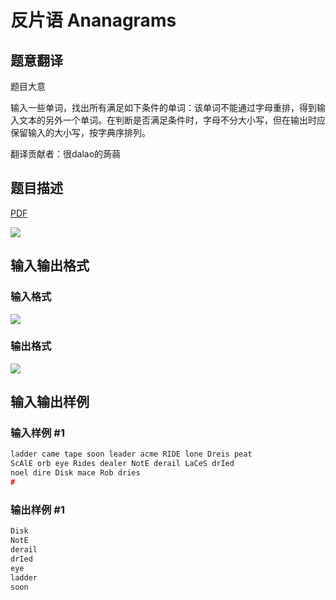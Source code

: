 # 反片语 Ananagrams

## 题意翻译

题目大意

输入一些单词，找出所有满足如下条件的单词：该单词不能通过字母重排，得到输入文本的另外一个单词。在判断是否满足条件时，字母不分大小写，但在输出时应保留输入的大小写，按字典序排列。

翻译贡献者：很dalao的蒟蒻

## 题目描述

[problemUrl]: https://uva.onlinejudge.org/index.php?option=com_onlinejudge&Itemid=8&category=3&page=show_problem&problem=92

[PDF](https://uva.onlinejudge.org/external/1/p156.pdf)

![](https://cdn.luogu.com.cn/upload/vjudge_pic/UVA156/dc6cdcbb36579acf2629ae204167ab408bdaa20f.png)

## 输入输出格式

### 输入格式

![](https://cdn.luogu.com.cn/upload/vjudge_pic/UVA156/ec895ca45b112623bf0e495312ef5805c9c5a222.png)

### 输出格式

![](https://cdn.luogu.com.cn/upload/vjudge_pic/UVA156/46b34b0a4275c645ab84982aea6e74168eb7cdb4.png)

## 输入输出样例

### 输入样例 #1

```cpp
ladder came tape soon leader acme RIDE lone Dreis peat
ScAlE orb eye Rides dealer NotE derail LaCeS drIed
noel dire Disk mace Rob dries
#
```


### 输出样例 #1

```cpp
Disk
NotE
derail
drIed
eye
ladder
soon
```



